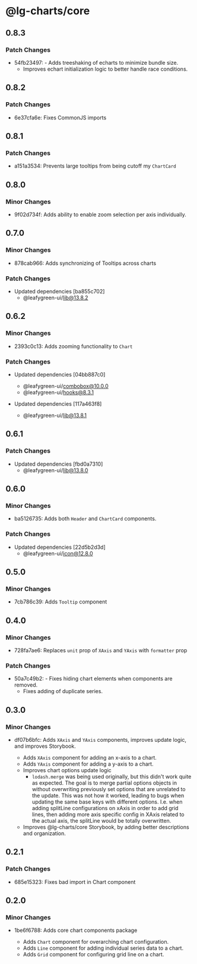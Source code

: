 # @lg-charts/core

## 0.8.3

### Patch Changes

- 54fb23497: - Adds treeshaking of echarts to minimize bundle size.
  - Improves echart initialization logic to better handle race conditions.

## 0.8.2

### Patch Changes

- 6e37cfa6e: Fixes CommonJS imports

## 0.8.1

### Patch Changes

- a151a3534: Prevents large tooltips from being cutoff my `ChartCard`

## 0.8.0

### Minor Changes

- 9f02d734f: Adds ability to enable zoom selection per axis individually.

## 0.7.0

### Minor Changes

- 878cab966: Adds synchronizing of Tooltips across charts

### Patch Changes

- Updated dependencies [ba855c702]
  - @leafygreen-ui/lib@13.8.2

## 0.6.2

### Minor Changes

- 2393c0c13: Adds zooming functionality to `Chart`

### Patch Changes

- Updated dependencies [04bb887c0]

  - @leafygreen-ui/combobox@10.0.0
  - @leafygreen-ui/hooks@8.3.1

- Updated dependencies [117a463f8]
  - @leafygreen-ui/lib@13.8.1

## 0.6.1

### Patch Changes

- Updated dependencies [fbd0a7310]
  - @leafygreen-ui/lib@13.8.0

## 0.6.0

### Minor Changes

- ba5126735: Adds both `Header` and `ChartCard` components.

### Patch Changes

- Updated dependencies [22d5b2d3d]
  - @leafygreen-ui/icon@12.8.0

## 0.5.0

### Minor Changes

- 7cb786c39: Adds `Tooltip` component

## 0.4.0

### Minor Changes

- 728fa7ae6: Replaces `unit` prop of `XAxis` and `YAxis` with `formatter` prop

### Patch Changes

- 50a7c49b2: - Fixes hiding chart elements when components are removed.
  - Fixes adding of duplicate series.

## 0.3.0

### Minor Changes

- df07b6bfc: Adds `XAxis` and `YAxis` components, improves update logic, and improves Storybook.

  - Adds `XAxis` component for adding an x-axis to a chart.
  - Adds `YAxis` component for adding a y-axis to a chart.
  - Improves chart options update logic
    - `lodash.merge` was being used originally, but this didn't work quite as expected. The goal is to merge partial options objects in without overwriting previously set options that are unrelated to the update. This was not how it worked, leading to bugs when updating the same base keys with different options. I.e. when adding splitLine configurations on xAxis in order to add grid lines, then adding more axis specific config in XAxis related to the actual axis, the splitLine would be totally overwritten.
  - Improves @lg-charts/core Storybook, by adding better descriptions and organization.

## 0.2.1

### Patch Changes

- 685e15323: Fixes bad import in Chart component

## 0.2.0

### Minor Changes

- 1be6f6788: Adds core chart components package

  - Adds `Chart` component for overarching chart configuration.
  - Adds `Line` component for adding individual series data to a chart.
  - Adds `Grid` component for configuring grid line on a chart.
